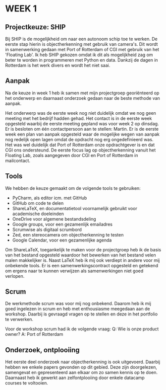# WEEK 1

## Projectkeuze: SHIP

Bij SHIP is de mogelijkheid om naar een autonoom schip toe te werken. De eerste stap hierin is objectherkenning met gebruik van camera's. Dit wordt in samenwerking gedaan met Port of Rotterdam of CGI met gebruik van het 'Floating Lab'. Ik heb SHIP gekozen omdat ik dit als mogelijkheid zag om beter te worden in programmeren met Python en data. Dankzij de dagen in Rotterdam is het werk divers en wordt het niet saai.

## Aanpak
Na de keuze in week 1 heb ik samen met mijn projectgroep georiënteerd op het onderwerp en daarnaast onderzoek gedaan naar de beste methode van aanpak. 

Het onderwerp was de eerste week nog niet duidelijk omdat we nog geen meeting met het bedrijf hadden gehad.  Het contact is in de eerste week opgesteld waarbij de eerste meeting gepland was voor week 2 op dinsdag. Er is besloten om één contactpersoon aan te stellen: Martin. Er is de eerste week een plan van aanpak opgesteld waar de mogelijke wegen van aanpak nog redelijk open lagen omdat de opdracht nog erg ongedefinieerd was. Het was wel duidelijk dat Port of Rotterdam onze opdrachtgever is en dat CGI ons ondersteund. De eerste focus lag op objectherkenning vanuit het Floating Lab, zoals aangegeven door CGI en Port of Rotterdam in mailcontact.

## Tools
We hebben de keuze gemaakt om de volgende tools te gebruiken:
- PyCharm, als editor icm. met GitHub
- GitHub om code te delen
- ShareLaTeX, en documentatietool voornamelijk gebruikt voor academische doeleinden
- OneDrive voor algemene bestandsdeling
- Google groups, voor een gezamenlijk emailadres
- Scrumwise als digitaal scrumbord
- Zed, een stereocamera om objectherkenning te testen
- Google Calendar, voor een gezamenlijke agenda

Om ShareLaTeX, toegankelijk te maken voor de projectgroep heb ik de basis van het bestand opgesteld waardoor het bewerken van het bestand velen malen makkelijker is. Naast LaTeX heb ik mij ook verdiept in andere voor mij onbekende tools.
Er is een samenwerkingscontract opgesteld en getekend om ergens naar te kunnen verwijzen als samenwerkingen niet goed verlopen.


## Scrum
De werkmethode scrum was voor mij nog onbekend. Daarom heb ik mij goed ingelezen in scrum en heb met enthousiasme meegedaan aan de workshop. Daarbij is gevraagd vragen op te stellen en deze in het portfolio te verwerken.

Voor de workshop scrum had ik de volgende vraag:
Q: Wie is onze product owner?
A: Port of Rotterdam

## Onderzoek, ontplooiing
Het eerste deel onderzoek naar objectherkenning is ook uitgevoerd. Daarbij hebben we enkele papers gevonden op dit gebied. Deze zijn doorgelezen, samengevat en gepresenteerd aan elkaar om zo samen kennis op te doen. Daarnaast heb ik gewerkt aan zelfontplooiing door enkele datacamp courses te voltooien.

 
